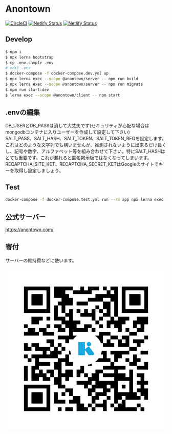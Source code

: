 # Anontown

[![CircleCI](https://circleci.com/gh/anontown/anontown.svg?style=svg)](https://circleci.com/gh/anontown/anontown)
[![Netlify Status](https://api.netlify.com/api/v1/badges/a8646346-64ec-4f9e-a2c3-ca6c97000fab/deploy-status)](https://app.netlify.com/sites/anontown/deploys)
[![Netlify Status](https://api.netlify.com/api/v1/badges/5114ddeb-bf24-40e2-bb0c-c55b2fa23a3d/deploy-status)](https://app.netlify.com/sites/document/deploys)


## Develop
```sh
$ npm i
$ npx lerna bootstrap
$ cp .env.sample .env
# edit .env
$ docker-compose -f docker-compose.dev.yml up
$ npx lerna exec --scope @anontown/server -- npm run build
$ npx lerna exec --scope @anontown/server -- npm run migrate
$ npm run start:dev
$ lerna exec --scope @anontown/client -- npm start
```

## .envの編集
DB_USERとDB_PASSは消して大丈夫です(セキュリティが心配な場合はmongodbコンテナに入りユーザーを作成して設定して下さい)  
SALT_PASS、SALT_HASH、SALT_TOKEN、SALT_TOKEN_REQを設定します。これはどのような文字列でも構いませんが、推測されないように出来るだけ長くし、記号や数字、アルファベット等を組み合わせて下さい。特にSALT_HASHはとても重要です。これが漏れると匿名掲示板ではなくなってしまいます。  
RECAPTCHA_SITE_KET、RECAPTCHA_SECRET_KETはGoogleのサイトでキーを取得し設定しましょう。  

## Test
```sh
docker-compose -f docker-compose.test.yml run --rm app npx lerna exec --scope @anontown/server -- npm run test:io
```

## 公式サーバー
https://anontown.com/  


## 寄付
サーバーの維持費などに使います。

![](kyash.png)
